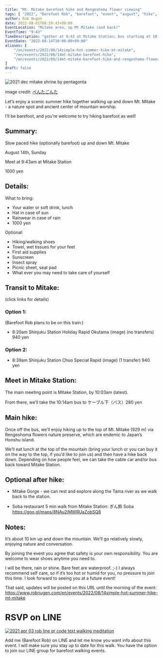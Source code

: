 ```yaml
---
title: "Mt. Mitake barefoot hike and Rengeshoma flower viewing"
tags: [ "2022", "Barefoot Rob", "barefoot", "event", "august", "hike", "mitake", "はだし", "Mitake", "裸足のロブ" ]
author: Rob Nugen
date: 2022-08-01T08:59:43+09:00
EventLocation: "Mitake area, up Mt Mitake (and back)"
EventTime: "9:43"
TimeDescription: "gather at 9:43 at Mitake Station; bus starting at 10:14"
EventDate: "2022-08-14T10:00:00+09:00"
aliases: [
    "/en/events/2022/08/14simple-hot-summer-hike-mt-mitake",
    "/en/events/2022/08/14mt-mitake-barefoot-hike",
    "/en/events/2022/08/14mt-mitake-barefoot-hike-and-rengeshoma-flower-viewing",
]
draft: false
---
```


<img
src="https://b.robnugen.com/blog/2022/2021_dec_mitake_shrine_by_pentagonta.png"
alt="2021 dec mitake shrine by pentagonta"
class="title" />

<p class="note">image credit: <a href="https://goo.gl/maps/uKVYckdwYsySdFxm9">ぺんたごんた</a></p>

Let’s enjoy a scenic summer hike together
walking up and down Mt. Mitake -
a nature spot and ancient center of mountain worship.

I’ll be barefoot, and you’re welcome to try hiking barefoot as well!

## Summary:

Slow paced hike (optionally barefoot) up and down Mt. Mitake

August 14th, Sunday

Meet at 9:43am at Mitake Station

1000 yen

## Details:

What to bring:

* Your water or soft drink, lunch
* Hat in case of sun
* Rainwear in case of rain
* 1000 yen

Optional:

* Hiking/walking shoes
* Towel, wet tissues for your feet
* First aid supplies
* Sunscreen
* Insect spray
* Picnic sheet, seat pad
* What ever you may need to take care of yourself

## Transit to Mitake:

(click links for details)

### Option 1:

(Barefoot Rob plans to be on this train:)

* 8:20am Shinjuku Station Holiday Rapid Okutama (image) (no transfers) 940 yen

### Option 2:

* 8:39am Shinjuku Station Chuo Special Rapid (image) (1 transfer) 940 yen

## Meet in Mitake Station:

The main meeting point is Mitake Station, by 10:03am (latest).

From there, we’ll take the 10:14am bus to ケーブル下（バス）280 yen

## Main hike:

Once off the bus, we’ll enjoy hiking up to the top of Mt. Mitake (929 m) via Rengeshoma flowers nature preserve, which are endemic to Japan’s Honshu island.

We’ll eat lunch at the top of the mountain
(bring your lunch or you can buy it on the way to the top, if you’d like to join us)
and then have a hike back down.
Depending on how people feel, we can take the cable car and/or bus back toward Mitake Station.

## Optional after hike:

* Mitake Gorge - we can rest and explore along the Tama river as we walk back to the station.

* Soba restaurant 5 min walk from Mitake Station:
        ぎん鈴 Soba https://goo.gl/maps/8NAu2iMWRUaZobSQ8

## Notes:

It’s about 10 km up and down the mountain.
We’ll go relatively slowly, enjoying nature and conversation.

By joining the event you agree that safety is your own responsibility. You are welcome to wear shoes anytime you need to.

I will be there, rain or shine. Bare feet are waterproof. ;-)
I always recommend self care, so if it’s too hot or humid for you,
no pressure to join this time.
I look forward to seeing you at a future event!

That said, updates will be posted on this URL until the morning of the event:
https://www.robnugen.com/en/events/2022/08/14simple-hot-summer-hike-mt-mitake

# RSVP on LINE

[![2021 apr 03 rob line qr code text walking meditation](//b.robnugen.com/blog/2021/thumbs/2021_sep_25_rob_line_qr_code_text_walk_and_talk.jpg)](//b.robnugen.com/blog/2021/2021_sep_25_rob_line_qr_code_text_walk_and_talk.jpg)

Add me (Barefoot Rob) on LINE and let me know you want info about this event.
I will make sure you stay up to date for this walk.
You have the option to join our LINE group for barefoot walking events.
